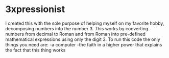 # 3xpressionist
I created this with the sole purpose of helping myself on my favorite hobby, decomposing numbers into the number 3. 
This works by converting numbers from decimal to Roman and from Roman into pre-defined mathematical expressions using only the digit 3.
To run this code the only things you need are:
-a computer
-the faith in a higher power that explains the fact that this thing works
